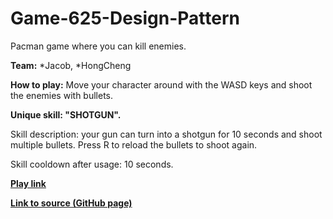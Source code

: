 # Game-625-Design-Pattern
Pacman game where you can kill enemies. 

**Team:**
*Jacob, 
*HongCheng

**How to play:** 
Move your character around with the WASD keys and shoot the enemies with bullets. 


**Unique skill: "SHOTGUN".**

Skill description: your gun can turn into a shotgun for 10 seconds and shoot multiple bullets. Press R to reload the bullets to shoot again. 

Skill cooldown after usage: 10 seconds. 


[**Play link**]() 

[**Link to source (GitHub page)**](https://github.com/Zhang-Ale/Game-625-Design-Pattern) 
